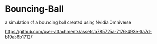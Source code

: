 # Bouncing-Ball
a simulation of a bouncing ball created using Nvidia Omniverse


https://github.com/user-attachments/assets/a785725a-7176-493e-9a7d-b19ab6b17127
